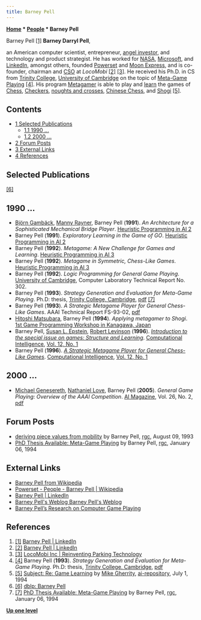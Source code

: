 ```yaml
---
title: Barney Pell
---
```

**[Home](Home "Home") * [People](People "People") * Barney Pell**

[](https://www.linkedin.com/in/barneypell) Barney Pell <a id="cite-note-1" href="#cite-ref-1">[1]</a>
**Barney Darryl Pell**,

an American computer scientist, entrepreneur, [angel investor](https://en.wikipedia.org/wiki/Angel_investor), and technology and product strategist. He has worked for [NASA](https://en.wikipedia.org/wiki/NASA), [Microsoft](Microsoft "Microsoft"), and [LinkedIn](https://en.wikipedia.org/wiki/LinkedIn), amongst others, founded [Powerset](https://en.wikipedia.org/wiki/Powerset_%28company%29) and [Moon Express](https://en.wikipedia.org/wiki/Moon_Express), and is co-founder, chairman and [CSO](https://en.wikipedia.org/wiki/Chief_strategy_officer) at *LocoMobi* <a id="cite-note-2" href="#cite-ref-2">[2]</a> <a id="cite-note-3" href="#cite-ref-3">[3]</a>. He received his Ph.D. in CS from [Trinity College](https://en.wikipedia.org/wiki/Trinity_College,_Cambridge), [University of Cambridge](https://en.wikipedia.org/wiki/University_of_Cambridge) on the topic of [Meta-Game Playing](General_Game_Playing "General Game Playing") <a id="cite-note-4" href="#cite-ref-4">[4]</a>. His program [Metagamer](index.php?title=Metagamer&action=edit&redlink=1 "Metagamer (page does not exist)") is able to play and [learn](Learning "Learning") the games of [Chess](Chess "Chess"), [Checkers](Checkers "Checkers"), [noughts and crosses](https://en.wikipedia.org/wiki/Tic-tac-toe), [Chinese Chess](Chinese_Chess "Chinese Chess"), and [Shogi](Shogi "Shogi") <a id="cite-note-5" href="#cite-ref-5">[5]</a>.

## Contents

- [1 Selected Publications](#selected-publications)
  - [1.1 1990 ...](#1990-...)
  - [1.2 2000 ...](#2000-...)
- [2 Forum Posts](#forum-posts)
- [3 External Links](#external-links)
- [4 References](#references)

## Selected Publications

<a id="cite-note-6" href="#cite-ref-6">[6]</a>

## 1990 ...

- [Björn Gambäck](index.php?title=Bj%C3%B6rn_Gamb%C3%A4ck&action=edit&redlink=1 "Björn Gambäck (page does not exist)"), [Manny Rayner](index.php?title=Manny_Rayner&action=edit&redlink=1 "Manny Rayner (page does not exist)"), Barney Pell (**1991**). *An Architecture for a Sophisticated Mechanical Bridge Player*. [Heuristic Programming in AI 2](2nd_Computer_Olympiad#Workshop "2nd Computer Olympiad")
- Barney Pell (**1991**). *Exploratory Learning in the Game of GO*. [Heuristic Programming in AI 2](2nd_Computer_Olympiad#Workshop "2nd Computer Olympiad")
- Barney Pell (**1992**). *Metagame: A New Challenge for Games and Learning*. [Heuristic Programming in AI 3](3rd_Computer_Olympiad#Workshop "3rd Computer Olympiad")
- Barney Pell (**1992**). *Metagame in Symmetric, Chess-Like Games*. [Heuristic Programming in AI 3](3rd_Computer_Olympiad#Workshop "3rd Computer Olympiad")
- Barney Pell (**1992**). *Logic Programming for General Game Playing*. [University of Cambridge](https://en.wikipedia.org/wiki/University_of_Cambridge), Computer Laboratory Technical Report No. 302.
- Barney Pell (**1993**). *Strategy Generation and Evaluation for Meta-Game Playing*. Ph.D: thesis, [Trinity College, Cambridge](https://en.wikipedia.org/wiki/Trinity_College,_Cambridge), [pdf](http://www.barneypell.com/papers/pell-thesis.pdf) <a id="cite-note-7" href="#cite-ref-7">[7]</a>
- Barney Pell (**1993**). *A Strategic Metagame Player for General Chess-Like Games*. AAAI Technical Report FS-93-02, [pdf](https://www.aaai.org/Papers/Symposia/Fall/1993/FS-93-02/FS93-02-020.pdf)
- [Hitoshi Matsubara](Hitoshi_Matsubara "Hitoshi Matsubara"), Barney Pell (**1994**). *Applying metagamer to Shogi*. [1st Game Programming Workshop in Kanagawa, Japan](Conferences#GPW "Conferences")
- Barney Pell, [Susan L. Epstein](Susan_L._Epstein "Susan L. Epstein"), [Robert Levinson](Robert_Levinson "Robert Levinson") (**1996**). *[Introduction to the special issue on games: Structure and Learning](http://onlinelibrary.wiley.com/doi/10.1111/j.1467-8640.1996.tb00249.x/abstract)*. [Computational Intelligence](https://en.wikipedia.org/wiki/Computational_Intelligence_%28journal%29), [Vol. 12, No. 1](http://dblp.uni-trier.de/db/journals/ci/ci12.html#PellEL96)
- Barney Pell (**1996**). *[A Strategic Metagame Player for General Chess-Like Games](http://onlinelibrary.wiley.com/doi/10.1111/j.1467-8640.1996.tb00258.x/abstract)*. [Computational Intelligence](https://en.wikipedia.org/wiki/Computational_Intelligence_%28journal%29), [Vol. 12, No. 1](http://dblp.uni-trier.de/db/journals/ci/ci12.html#PellEL96)

## 2000 ...

- [Michael Genesereth](Michael_Genesereth "Michael Genesereth"), [Nathaniel Love](index.php?title=Nathaniel_Love&action=edit&redlink=1 "Nathaniel Love (page does not exist)"), Barney Pell (**2005**). *General Game Playing: Overview of the AAAI Competition*. [AI Magazine](AAAI#AIMAG "AAAI"), Vol. 26, No. 2, [pdf](http://logic.stanford.edu/classes/cs227/2013/readings/aaai.pdf)

## Forum Posts

- [deriving piece values from mobility](https://groups.google.com/d/msg/rec.games.chess/au2AlGf7T30/jgAq306Bix4J) by Barney Pell, [rgc](Computer_Chess_Forums "Computer Chess Forums"), August 09, 1993
- [PhD Thesis Available: Meta-Game Playing](https://groups.google.com/d/msg/rec.games.chess/3Ph3VAxH_B8/f3YONwD6VIEJ) by Barney Pell, [rgc](Computer_Chess_Forums "Computer Chess Forums"), January 06, 1994

## External Links

- [Barney Pell from Wikipedia](https://en.wikipedia.org/wiki/Barney_Pell)
- [Powerset - People - Barney Pell | Wikipedia](https://en.wikipedia.org/wiki/Powerset_%28company%29#Barney_Pell)
- [Barney Pell | LinkedIn](https://www.linkedin.com/in/barneypell)
- [Barney Pell's Weblog Barney Pell's Weblog](http://www.barneypell.com/)
- [Barney Pell’s Research on Computer Game Playing](http://www.barneypell.com/games-research/)

## References

1. <a id="cite-ref-1" href="#cite-note-1">[1]</a> [Barney Pell | LinkedIn](https://www.linkedin.com/in/barneypell)
1. <a id="cite-ref-2" href="#cite-note-2">[2]</a> [Barney Pell | LinkedIn](https://www.linkedin.com/in/barneypell)
1. <a id="cite-ref-3" href="#cite-note-3">[3]</a> [LocoMobi Inc | Reinventing Parking Technology](http://locomobi.com/)
1. <a id="cite-ref-4" href="#cite-note-4">[4]</a> Barney Pell (**1993**). *Strategy Generation and Evaluation for Meta-Game Playing*. Ph.D: thesis, [Trinity College, Cambridge](https://en.wikipedia.org/wiki/Trinity_College,_Cambridge), [pdf](http://www.barneypell.com/papers/pell-thesis.pdf)
1. <a id="cite-ref-5" href="#cite-note-5">[5]</a> [Subject: Re: Game Learning](http://www.cs.cmu.edu/afs/cs/project/ai-repository/ai/areas/games/doc/strategy.txt) by [Mike Gherrity](Michael_Gherrity "Michael Gherrity"), [ai-repository](http://www.cs.cmu.edu/afs/cs/project/ai-repository/ai/), July 1, 1994
1. <a id="cite-ref-6" href="#cite-note-6">[6]</a> [dblp: Barney Pell](http://dblp.uni-trier.de/pers/hd/p/Pell:Barney)
1. <a id="cite-ref-7" href="#cite-note-7">[7]</a> [PhD Thesis Available: Meta-Game Playing](https://groups.google.com/d/msg/rec.games.chess/3Ph3VAxH_B8/f3YONwD6VIEJ) by Barney Pell, [rgc](Computer_Chess_Forums "Computer Chess Forums"), January 06, 1994

**[Up one level](People "People")**

